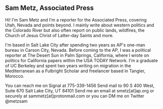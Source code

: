 ## Sam Metz, Associated Press

Hi! I'm Sam Metz and I'm a reporter for the Associated Press, covering Utah, Nevada and points beyond. I mainly write about western politics and the Colorado River but also often report on public lands, wildfires, the Church of Jesus Christ of Latter-day Saints and more.

I'm based in Salt Lake City after spending two years as AP's one-man bureau in Carson City, Nevada. Before coming to the AP, I was a political reporter at The Desert Sun in Palm Springs, California, where I wrote on politics for California papers within the USA TODAY Network. I'm a graduate of UC Berkeley and spent two years writing on migration in the Mediterranean as a Fulbright Scholar and freelancer based in Tangier, Morocco.

You can reach me on Signal at 775-339-1456
Send mail to 90 S 400 West, Suite 670
Salt Lake City, UT 84101
Send me an email at smetz[at]ap.org or securely at sammetz[at]protonmail.com or you can DM me on Twitter @metzsam
